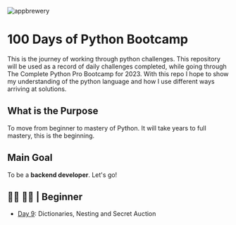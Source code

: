 ![appbrewery](https://github.com/tshepop/100-days-of-python/tree/main/images/AppBreweryWallpaper9.jpg)
# 100 Days of Python Bootcamp

This is the journey of working through python challenges. This repository will be used as a record of daily challenges completed, while going through The Complete Python Pro Bootcamp for 2023. With this repo I hope to show my understanding of the python language and how I use different ways arriving at solutions.

## What is the Purpose

To move from beginner to mastery of Python. It will take years to full mastery, this is the beginning. 

## Main Goal
To be a **backend developer**.
Let's go!

## :man_technologist: :man_student: | Beginner

- [Day 9](https://replit.com/@supercodr/blind-auction-start): Dictionaries, Nesting and Secret Auction
